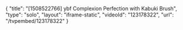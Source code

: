 {
    "title": "[1508522766] ybf Complexion Perfection with Kabuki Brush",
    "type": "solo",
    "layout": "iframe-static",
    "videoId": "123178322",
    "url": "\/tvpembed\/123178322"
}